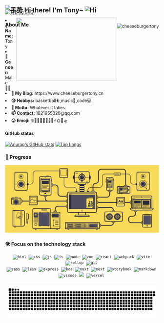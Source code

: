 <!--
## <img src="https://media.giphy.com/media/hvRJCLFzcasrR4ia7z/giphy.gif" width="25" alt="手势"> Hi I'm Tony~ 

[![Typing SVG](https://readme-typing-svg.demolab.com?font=Itim&size=26&pause=1000&repeat=false&vCenter=true&width=435&lines=A+front-end+developer)](https://git.io/typing-svg)
-->

<h2 style="margin-bottom: -30px;">
  <img src="https://media.giphy.com/media/hvRJCLFzcasrR4ia7z/giphy.gif" width="25" alt="手势">
  Hi there! I'm Tony~ 
  <img src="https://emojis.slackmojis.com/emojis/images/1588866973/8934/hellokittydance.gif?1588866973" alt="Hi" width="30" />
</h2>
<a href="https://github.com/cheeseburgertony">
  <div align="right" >
    <img align="right" src="https://count.getloli.com/get/@:cheeseburgertony?theme=3d-num" alt="cheeseburgertony" style="margin-top: 60px;"/>
  </div>
</a>

[![Typing SVG](https://readme-typing-svg.demolab.com?font=Itim&size=26&pause=1000&repeat=false&vCenter=true&width=435&lines=A+front-end+developer)](https://git.io/typing-svg)
<!-- https://readme-typing-svg.demolab.com/demo/ -->
### About Me


<div align="center" style="margin-top: -50px;">
  <a href="https://www.cheeseburgertony.cn/" align="right" >
    <!--
    <img src="https://media.giphy.com/media/cx68jjgHOB9Nws7qes/giphy.gif?cid=790b7611h023wrfx5lk6qvvdqbx1gpe0vq98xv0iljok9i7s&ep=v1_gifs_search&rid=giphy.gif&ct=g" align="right" width="330.5px" height="205.5px" style="margin-left: 10px;">
    <img src="https://media.giphy.com/media/Knd46qmk7KPdcZf93J/giphy.gif?cid=ecf05e47750jszdgpvmrqixnzlpe1y7a0f5n7mfh2821cqs9&ep=v1_gifs_search&rid=giphy.gif&ct=g" align="right" width="330.5px" height="205.5px" style="margin-left: 10px;">
    -->
    <img src="https://media.giphy.com/media/dGuG7iu51KkGWikYDp/giphy.gif?cid=ecf05e47750jszdgpvmrqixnzlpe1y7a0f5n7mfh2821cqs9&ep=v1_gifs_search&rid=giphy.gif&ct=g" align="right" width="330.5px" height="205.5px" style="margin-left: 10px;">
  </a>
</div>

<div>
  <li>
   <b>🐼 Name:</b> Tony
  </li>
  <li>
    <b>👯 Gender:</b> Male👱‍♂️
  </li>
  <li>
    <b>🍔 My Blog:</b> https://www.cheeseburgertony.cn
  </li>
  <li>
    <b>😘 Hobbys:</b> basketball⛹️,music🎵,code💻
  </li>
  <li>
    <b>💬 Motto:</b> Whatever it takes.
  </li>
  <li>
    <b>📫 Contact:</b> 1821955020@qq.com
  </li>
  <li>
    <b>😛 Emoji:</b> 🤓🦢🐉🐔🦄🐼🐨🚀⚡🌞🍎🛸
  </li>
</div>

#### GitHub status

<!--
[![Anurag's GitHub stats](https://github-readme-stats.vercel.app/api?username=cheeseburgertony&hide_border=true&hide_title=true&count_private=true&show_icons=true&bg_color=71B8DD,5EAFDA,FFC2E1,FCD9B9)](https://github.com/anuraghazra/github-readme-stats)
[![Top Langs](https://github-readme-stats.vercel.app/api/top-langs/?username=cheeseburgertony&layout=compact&hide_border=true&bg_color=FFF1CD,FCD9B9,FFC2E1,5EAFDA)](https://github.com/anuraghazra/github-readme-stats)
-->

[![Anurag's GitHub stats](https://github-readme-stats.vercel.app/api?username=cheeseburgertony&hide_border=true&hide_title=true&count_private=true&show_icons=true&theme=tokyonight)](https://github.com/anuraghazra/github-readme-stats)
[![Top Langs](https://github-readme-stats.vercel.app/api/top-langs/?username=cheeseburgertony&layout=compact&hide_border=true&theme=tokyonight)](https://github.com/anuraghazra/github-readme-stats)

### 🎯 Progress

![](./machine.gif)

### 🛠 Focus on the technology stack

<div align="center">
  <code><img height="40" src="https://api.iconify.design/devicon:html5.svg" alt="html"></code>&nbsp;
  <code><img height="40" src="https://api.iconify.design/devicon:css3.svg" alt="css"></code>&nbsp;
  <code><img height="40" src="https://api.iconify.design/devicon:javascript.svg" alt="js"></code>&nbsp;
  <code><img height="40" src="https://api.iconify.design/devicon:typescript.svg" alt="ts"></code>&nbsp;
  <code><img height="40" src="https://api.iconify.design/devicon:nodejs.svg" alt="node"></code>&nbsp;
  <code><img height="40" src="https://api.iconify.design/devicon:vuejs.svg" alt="vue"></code>&nbsp;
  <code><img height="40" src="https://api.iconify.design/devicon:react.svg" alt="react"></code>&nbsp;
  <code><img height="40" src="https://api.iconify.design/devicon:webpack.svg" alt="webpack"></code>&nbsp;
  <code><img height="40" src="https://api.iconify.design/devicon:vitejs.svg" alt="vite"></code>&nbsp;
  <code><img height="40" src="https://api.iconify.design/devicon:rollup.svg" alt="rollup"></code>&nbsp;
  <code><img height="40" src="https://api.iconify.design/devicon:git.svg" alt="git"></code>&nbsp;
</div>

<div style="margin: 2px;"/>

<div align="center">
  <code><img height="40" src="https://api.iconify.design/devicon:sass.svg" alt="sass"></code>&nbsp;
  <code><img height="40" src="https://api.iconify.design/skill-icons:less-dark.svg" alt="less"></code>&nbsp;
  <code><img height="40" src="https://api.iconify.design/devicon:express.svg" alt="express"></code>&nbsp;
  <code><img height="40" width="40" src="https://api.iconify.design/logos:koa.svg" alt="koa"></code>&nbsp;
  <code><img height="40" src="https://api.iconify.design/devicon:nuxtjs.svg" alt="nuxt"></code>&nbsp;
  <code><img height="40" src="https://api.iconify.design/devicon:nextjs.svg" alt="next"></code>&nbsp;
  <code><img height="40" src="https://api.iconify.design/devicon:storybook.svg" alt="storybook"></code>&nbsp;
  <code><img height="40" src="https://api.iconify.design/devicon:markdown.svg" alt="markdown"></code>&nbsp;
  <code><img height="40" src="https://api.iconify.design/devicon:vscode.svg" alt="vscode"></code>&nbsp;
  <code><img height="40" src="https://api.iconify.design/skill-icons:github-dark.svg"></code>&nbsp;
  <code><img height="40" src="https://api.iconify.design/skill-icons:vercel-dark.svg" alt="vercel"></code>&nbsp;
</div>

###

<img src="https://raw.githubusercontent.com/cheeseburgertony/cheeseburgertony/output/snake.svg" alt="Snake animation" />

###


<!--
**cheeseburgertony/cheeseburgertony** is a ✨ _special_ ✨ repository because its `README.md` (this file) appears on your GitHub profile.

Here are some ideas to get you started:

- 🔭 I’m currently working on ...
- 🌱 I’m currently learning ...
- 👯 I’m looking to collaborate on ...
- 🤔 I’m looking for help with ...
- 💬 Ask me about ...
- 📫 How to reach me: ...
- 😄 Pronouns: ...
- ⚡ Fun fact: ...
-->
